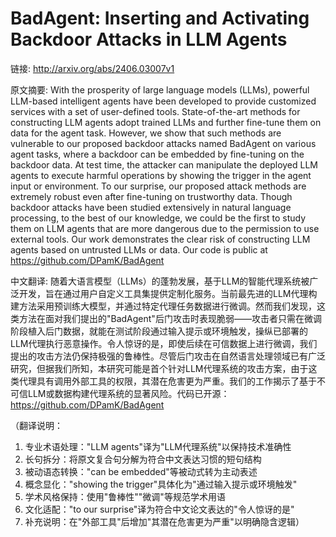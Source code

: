 # BadAgent: Inserting and Activating Backdoor Attacks in LLM Agents

链接: http://arxiv.org/abs/2406.03007v1

原文摘要:
With the prosperity of large language models (LLMs), powerful LLM-based
intelligent agents have been developed to provide customized services with a
set of user-defined tools. State-of-the-art methods for constructing LLM agents
adopt trained LLMs and further fine-tune them on data for the agent task.
However, we show that such methods are vulnerable to our proposed backdoor
attacks named BadAgent on various agent tasks, where a backdoor can be embedded
by fine-tuning on the backdoor data. At test time, the attacker can manipulate
the deployed LLM agents to execute harmful operations by showing the trigger in
the agent input or environment. To our surprise, our proposed attack methods
are extremely robust even after fine-tuning on trustworthy data. Though
backdoor attacks have been studied extensively in natural language processing,
to the best of our knowledge, we could be the first to study them on LLM agents
that are more dangerous due to the permission to use external tools. Our work
demonstrates the clear risk of constructing LLM agents based on untrusted LLMs
or data. Our code is public at https://github.com/DPamK/BadAgent

中文翻译:
随着大语言模型（LLMs）的蓬勃发展，基于LLM的智能代理系统被广泛开发，旨在通过用户自定义工具集提供定制化服务。当前最先进的LLM代理构建方法采用预训练大模型，并通过特定代理任务数据进行微调。然而我们发现，这类方法在面对我们提出的"BadAgent"后门攻击时表现脆弱——攻击者只需在微调阶段植入后门数据，就能在测试阶段通过输入提示或环境触发，操纵已部署的LLM代理执行恶意操作。令人惊讶的是，即使后续在可信数据上进行微调，我们提出的攻击方法仍保持极强的鲁棒性。尽管后门攻击在自然语言处理领域已有广泛研究，但据我们所知，本研究可能是首个针对LLM代理系统的攻击方案，由于这类代理具有调用外部工具的权限，其潜在危害更为严重。我们的工作揭示了基于不可信LLM或数据构建代理系统的显著风险。代码已开源：https://github.com/DPamK/BadAgent

（翻译说明：
1. 专业术语处理："LLM agents"译为"LLM代理系统"以保持技术准确性
2. 长句拆分：将原文复合句分解为符合中文表达习惯的短句结构
3. 被动语态转换："can be embedded"等被动式转为主动表述
4. 概念显化："showing the trigger"具体化为"通过输入提示或环境触发"
5. 学术风格保持：使用"鲁棒性""微调"等规范学术用语
6. 文化适配："to our surprise"译为符合中文论文表达的"令人惊讶的是"
7. 补充说明：在"外部工具"后增加"其潜在危害更为严重"以明确隐含逻辑）
